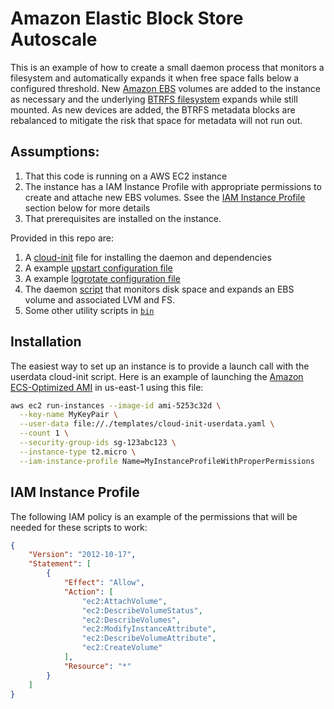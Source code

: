 # Amazon Elastic Block Store Autoscale

This is an example of how to create a small daemon process that monitors a filesystem and automatically expands it when free space falls below a configured threshold. New [Amazon EBS](https://aws.amazon.com/ebs/) volumes are added to the instance as necessary and the underlying [BTRFS filesystem](http://btrfs.wiki.kernel.org) expands while still mounted. As new devices are added, the BTRFS metadata blocks are rebalanced to mitigate the risk that space for metadata will not run out.

## Assumptions:

1. That this code is running on a AWS EC2 instance
2. The instance has a IAM Instance Profile with appropriate permissions to create and attache new EBS volumes. Ssee the [IAM Instance Profile](#iam_instance_profile) section below for more details
3. That prerequisites are installed on the instance.

Provided in this repo are:

1. A [cloud-init](templates/cloud-init-userdata.yaml) file for installing the daemon and dependencies
2. A example [upstart configuration file](templates/ebs-autoscale.conf.template)
3. A example [logrotate configuration file](templates/ebs-autoscale.logrotate)
4. The daemon [script](bin/ebs-autoscale) that monitors disk space and expands an EBS volume and associated LVM and FS.
5. Some other utility scripts in [`bin`](bin/)

## Installation

The easiest way to set up an instance is to provide a launch call with the userdata cloud-init script. Here is an example of launching the [Amazon ECS-Optimized  AMI](https://docs.aws.amazon.com/AmazonECS/latest/developerguide/ecs-optimized_AMI.html) in us-east-1 using this file:

```bash
aws ec2 run-instances --image-id ami-5253c32d \
  --key-name MyKeyPair \
  --user-data file://./templates/cloud-init-userdata.yaml \
  --count 1 \
  --security-group-ids sg-123abc123 \
  --instance-type t2.micro \
  --iam-instance-profile Name=MyInstanceProfileWithProperPermissions
```

## IAM Instance Profile

The following IAM policy is an example of the permissions that will be needed for these scripts to work:

```json
{
    "Version": "2012-10-17",
    "Statement": [
        {
            "Effect": "Allow",
            "Action": [
                "ec2:AttachVolume",
                "ec2:DescribeVolumeStatus",
                "ec2:DescribeVolumes",
                "ec2:ModifyInstanceAttribute",
                "ec2:DescribeVolumeAttribute",
                "ec2:CreateVolume"
            ],
            "Resource": "*"
        }
    ]
}
```
